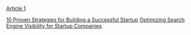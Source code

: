 [Article 1](https://www.canva.com/design/DAFjwxD1eLU/gILGUS7gl6dBYb0utQQduA/edit?utm_content=DAFjwxD1eLU&utm_campaign=designshare&utm_medium=link2&utm_source=sharebutton)

[10 Proven Strategies for Building a Successful Startup](https://docs.google.com/document/d/1nhLXFUBSgnjrQtaveRaaR3HGr546dx8JBVYJutru4q4/edit?usp=sharing)
[Optimizing Search Engine Visibility for Startup Companies](https://docs.google.com/document/d/1Mr4mkxmCpTLPTxkkH5DDkC1P-6dpMu8tp8x5UjI1i7U/edit)
